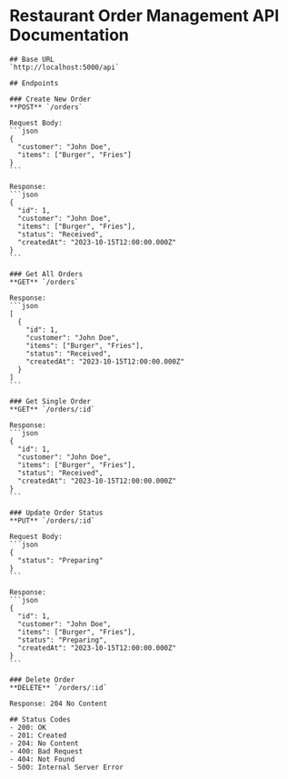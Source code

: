 # Restaurant Order Management API Documentation

    ## Base URL
    `http://localhost:5000/api`

    ## Endpoints

    ### Create New Order
    **POST** `/orders`

    Request Body:
    ```json
    {
      "customer": "John Doe",
      "items": ["Burger", "Fries"]
    }
    ```

    Response:
    ```json
    {
      "id": 1,
      "customer": "John Doe",
      "items": ["Burger", "Fries"],
      "status": "Received",
      "createdAt": "2023-10-15T12:00:00.000Z"
    }
    ```

    ### Get All Orders
    **GET** `/orders`

    Response:
    ```json
    [
      {
        "id": 1,
        "customer": "John Doe",
        "items": ["Burger", "Fries"],
        "status": "Received",
        "createdAt": "2023-10-15T12:00:00.000Z"
      }
    ]
    ```

    ### Get Single Order
    **GET** `/orders/:id`

    Response:
    ```json
    {
      "id": 1,
      "customer": "John Doe",
      "items": ["Burger", "Fries"],
      "status": "Received",
      "createdAt": "2023-10-15T12:00:00.000Z"
    }
    ```

    ### Update Order Status
    **PUT** `/orders/:id`

    Request Body:
    ```json
    {
      "status": "Preparing"
    }
    ```

    Response:
    ```json
    {
      "id": 1,
      "customer": "John Doe",
      "items": ["Burger", "Fries"],
      "status": "Preparing",
      "createdAt": "2023-10-15T12:00:00.000Z"
    }
    ```

    ### Delete Order
    **DELETE** `/orders/:id`

    Response: 204 No Content

    ## Status Codes
    - 200: OK
    - 201: Created
    - 204: No Content
    - 400: Bad Request
    - 404: Not Found
    - 500: Internal Server Error
